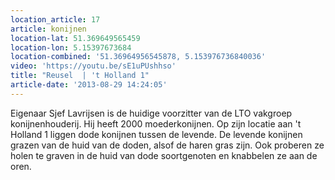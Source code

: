 ```yaml
---
location_article: 17
article: konijnen
location-lat: 51.369649565459
location-lon: 5.15397673684
location-combined: '51.36964956545878, 5.153976736840036'
video: 'https://youtu.be/sE1uPUshhso'
title: "Reusel  | 't Holland 1"
article-date: '2013-08-29 14:24:05'
---
```


Eigenaar Sjef Lavrijsen is de huidige voorzitter van de LTO vakgroep konijnenhouderij. Hij heeft 2000 moederkonijnen. Op zijn locatie aan 't Holland 1 liggen dode konijnen tussen de levende. De levende konijnen grazen van de huid van de doden, alsof de haren gras zijn. Ook proberen ze holen te graven in de huid van dode soortgenoten en knabbelen ze aan de oren.